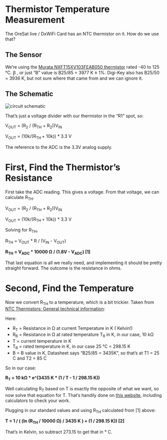 # Thermistor Temperature Measurement

The OreSat live / DxWiFi Card has an NTC thermistor on it. How do we use that?

## The Sensor

We’re using the [Murata NXFT15XV103FEAB050 thermistor](https://mm.digikey.com/Volume0/opasdata/d220001/medias/docus/5339/NXFT15XV103FEAB050_DS.pdf) rated -40 to 125 °C. ꞵ , or just “B” value is  B25/85 = 3977 K ± 1%. Digi-Key also has B25/50 = 3936 K, but not sure where that came from and we can ignore it.

## The Schematic

![circuit schematic](images/image1.png)

That’s just a voltage divider with our thermistor in the “R1” spot, so:

V<sub>OUT</sub> = (R<sub>2</sub> / (R<sub>TH</sub> + R<sub>2</sub>))V<sub>IN</sub>

V<sub>OUT</sub> = (10k/(R<sub>TH<sup> </sup></sub>+ 10k)) * 3.3 V

The reference to the ADC is the 3.3V analog supply.

# First, Find the Thermistor’s Resistance

First take the ADC reading. This gives a voltage. From that voltage, we can calculate R<sub>TH</sub>.

V<sub>OUT</sub> = (R<sub>2</sub> / (R<sub>TH</sub> + R<sub>2</sub>))V<sub>IN</sub>

V<sub>OUT</sub> = (10k/(R<sub>TH<sup> </sup></sub>+ 10k)) * 3.3 V

Solving for R<sub>TH</sub>, 

R<sub>TH</sub> = V<sub>OUT</sub> * R / (V<sub>IN</sub> - V<sub>OUT</sub>)

**R<sub>TH</sub> = V<sub>ADC</sub> * 10000 Ω / (1.8V - V<sub>ADC</sub>)                        [1]**

That last equation is all we really need, and implementing it should be pretty straight forward. The outcome is the resistance in ohms.

# Second, Find the Temperature

Now we convert R<sub>TH</sub> to a temperature, which is a bit trickier. Taken from [NTC Thermistors: General technical information](https://www.tdk-electronics.tdk.com/download/531116/19643b7ea798d7c4670141a88cd993f9/pdf-general-technical-information.pdf):

Here:

* R<sub>T</sub> = Resistance in Ω at current Temperature in K ( Kelvin!)
* R<sub>R</sub> = Resistance in Ω at rated temperature T<sub>R</sub> in K, in our case, 10 kΩ
* T = current temperature in K
* T<sub>R</sub> = rated temperature in K, in our case 25 °C = 298.15 K
* B = B value in K, Datasheet says “B25/85 = 3435K”, so that’s at T1 = 25 C and T2 = 85 C

So in our case:

**R<sub>T</sub> = 10 kΩ * e^(3435 K * (1 / T - 1 / 298.15 K))**

Well calculating R<sub>T</sub> based on T is exactly the opposite of what we want, so now solve that equation for T. That’s handily done on [this website](https://www.giangrandi.org/electronics/ntc/ntc.shtml), including calculators to check your work.

Plugging in our standard values and using R<sub>TH</sub> calculated from [1] above:

**T = 1 / ( (ln (R<sub>TH</sub> / 10000 Ω) / 3435 K ) + (1 / 298.15 K)) [2]**

That’s in Kelvin, so subtract 273.15 to get that in ° C.
